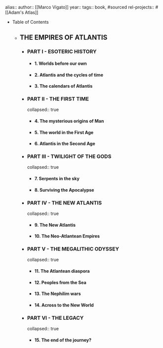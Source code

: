 alias::
author:: [[Marco Vigato]]
year::
tags:: book, #sourced
rel-projects:: #[[Adam's Atlas]]



- Table of Contents
	- ## **THE EMPIRES OF ATLANTIS**
		- ### **PART I - ESOTERIC HISTORY**
			- #### **1. Worlds before our own**
			- #### **2. Atlantis and the cycles of time**
			- #### **3. The calendars of Atlantis**
		- ### **PART II - THE FIRST TIME**
		  collapsed:: true
			- #### **4. The mysterious origins of Man**
			- #### **5. The world in the First Age**
			- #### **6. Atlantis in the Second Age**
		- ### **PART III - TWILIGHT OF THE GODS**
		  collapsed:: true
			- #### **7. Serpents in the sky**
			- #### **8. Surviving the Apocalypse**
		- ### **PART IV - THE NEW ATLANTIS**
		  collapsed:: true
			- #### **9. The New Atlantis**
			- #### **10. The Neo-Atlantean Empires**
		- ### **PART V - THE MEGALITHIC ODYSSEY**
		  collapsed:: true
			- #### **11. The Atlantean diaspora**
			- #### **12. Peoples from the Sea**
			- #### **13. The Nephilim wars**
			- #### **14. Across to the New World**
		- ### **PART VI - THE LEGACY**
		  collapsed:: true
			- #### **15. The end of the journey?**
